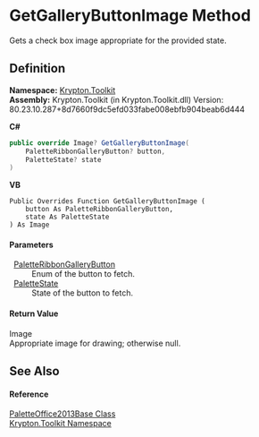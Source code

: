# GetGalleryButtonImage Method


Gets a check box image appropriate for the provided state.



## Definition
**Namespace:** <a href="79d2eac2-21f4-54ff-7552-b20c33c30600.md">Krypton.Toolkit</a>  
**Assembly:** Krypton.Toolkit (in Krypton.Toolkit.dll) Version: 80.23.10.287+8d7660f9dc5efd033fabe008ebfb904beab6d444

**C#**
``` C#
public override Image? GetGalleryButtonImage(
	PaletteRibbonGalleryButton? button,
	PaletteState? state
)
```
**VB**
``` VB
Public Overrides Function GetGalleryButtonImage ( 
	button As PaletteRibbonGalleryButton,
	state As PaletteState
) As Image
```



#### Parameters
<dl><dt>  <a href="102f93d5-5bec-7af8-ce9e-e1ea41101d1a.md">PaletteRibbonGalleryButton</a></dt><dd>Enum of the button to fetch.</dd><dt>  <a href="93e626cd-00cf-240e-06c6-ab4d47e982ba.md">PaletteState</a></dt><dd>State of the button to fetch.</dd></dl>

#### Return Value
Image  
Appropriate image for drawing; otherwise null.

## See Also


#### Reference
<a href="386ae0bd-2b92-cbd2-09ce-d362016a536a.md">PaletteOffice2013Base Class</a>  
<a href="79d2eac2-21f4-54ff-7552-b20c33c30600.md">Krypton.Toolkit Namespace</a>  
